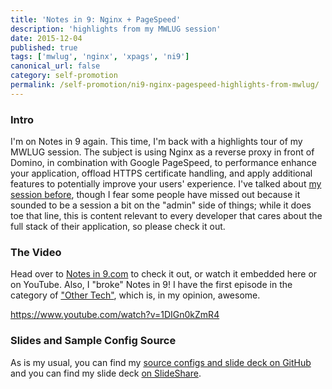 ```yaml
---
title: 'Notes in 9: Nginx + PageSpeed'
description: 'highlights from my MWLUG session'
date: 2015-12-04
published: true
tags: ['mwlug', 'nginx', 'xpags', 'ni9']
canonical_url: false
category: self-promotion
permalink: /self-promotion/ni9-nginx-pagespeed-highlights-from-mwlug/
---
```


### Intro

I'm on Notes in 9 again. This time, I'm back with a highlights tour of my MWLUG session. The subject is using Nginx as a reverse proxy in front of Domino, in combination with Google PageSpeed, to performance enhance your application, offload HTTPS certificate handling, and apply additional features to potentially improve your users' experience. I've talked about [my session before](/self-promotion/mwlug-ad113-success/), though I fear some people have missed out because it sounded to be a session a bit on the "admin" side of things; while it does toe that line, this is content relevant to every developer that cares about the full stack of their application, so please check it out.

### The Video

Head over to [Notes in 9.com](https://www.notesin9.com/2015/12/03/notesin9-187-highlights-from-mwlug-nginx-and-pagespeed/) to check it out, or watch it embedded here or on YouTube. Also, I "broke" Notes in 9! I have the first episode in the category of ["Other Tech"](https://www.notesin9.com/category/other-tech/), which is, in my opinion, awesome.

https://www.youtube.com/watch?v=1DIGn0kZmR4

### Slides and Sample Config Source

As is my usual, you can find my [source configs and slide deck on GitHub](https://github.com/edm00se/AD113-Speed-Up-Your-Apps-with-Nginx-and-PageSpeed) and you can find my slide deck [on SlideShare](https://www.slideshare.net/edm00se/ad113-speed-up-your-applications-w-nginx-and-pagespeed).
